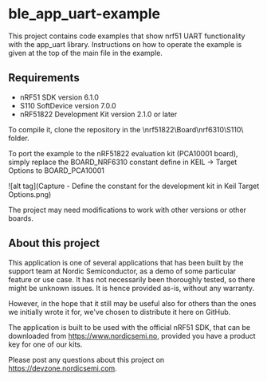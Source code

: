 ble_app_uart-example
==================

This project contains code examples that show nrf51 UART functionality with the app_uart library.
Instructions on how to operate the example is given at the top of the main file in the example.
 
Requirements
------------
- nRF51 SDK version 6.1.0
- S110 SoftDevice version 7.0.0
- nRF51822 Development Kit version 2.1.0 or later

To compile it, clone the repository in the \nrf51822\Board\nrf6310\S110\ folder.

To port the example to the nRF51822 evaluation kit (PCA10001 board), simply replace the BOARD_NRF6310 constant define in KEIL -> Target Options to BOARD_PCA10001

![alt tag](Capture - Define the constant for the development kit in Keil Target Options.png)

The project may need modifications to work with other versions or other boards. 

About this project
------------------
This application is one of several applications that has been built by the support team at Nordic Semiconductor, as a demo of some particular feature or use case. It has not necessarily been thoroughly tested, so there might be unknown issues. It is hence provided as-is, without any warranty. 

However, in the hope that it still may be useful also for others than the ones we initially wrote it for, we've chosen to distribute it here on GitHub. 

The application is built to be used with the official nRF51 SDK, that can be downloaded from https://www.nordicsemi.no, provided you have a product key for one of our kits.

Please post any questions about this project on https://devzone.nordicsemi.com.
